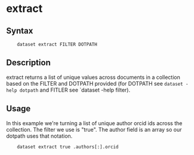 
# extract

## Syntax

```
    dataset extract FILTER DOTPATH
```

## Description

extract returns a list of unique values across documents in a collection based on the FILTER and
DOTPATH provided (for DOTPATH see `dataset -help dotpath` and FITLER see `dataset -help filter).

## Usage

In this example we're turning a list of unique author orcid ids across the collection. The filter
we use is "true". The author field is an array so our dotpath uses that notation.

```shell
    dataset extract true .authors[:].orcid
```

